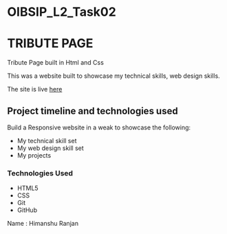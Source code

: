 # OIBSIP_L2_Task02
# TRIBUTE PAGE 
Tribute Page built in Html and Css


This was a website built to showcase my technical skills, web design skills.

The site is live <a href="https://himanshuranjan977.github.io/CodeClause_project_02_Portfolio-Website/" target="_blank">here</a>


## Project timeline and technologies used

Build a Responsive website in a weak to showcase the following:
* My technical skill set
* My web design skill set
* My projects

### Technologies Used

* HTML5
* CSS
* Git
* GitHub

Name : Himanshu Ranjan 

